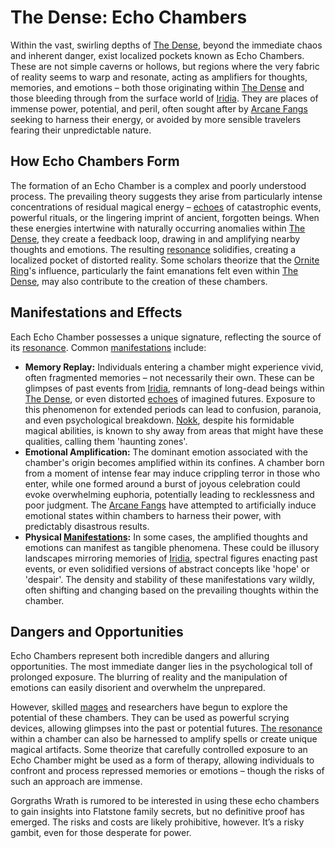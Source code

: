 # The Dense: Echo Chambers

Within the vast, swirling depths of [The Dense](/geography/realm/the-dense.md), beyond the immediate chaos and inherent danger, exist localized pockets known as Echo Chambers. These are not simple caverns or hollows, but regions where the very fabric of reality seems to warp and resonate, acting as amplifiers for thoughts, memories, and emotions – both those originating within [The Dense](/raw/20250501/the-dense/the-dense.md) and those bleeding through from the surface world of [Iridia](/geography/world/iridia.md). They are places of immense power, potential, and peril, often sought after by [Arcane Fangs](/structure/society/factions/arcane-fangs.md) seeking to harness their energy, or avoided by more sensible travelers fearing their unpredictable nature.

## How Echo Chambers Form

The formation of an Echo Chamber is a complex and poorly understood process. The prevailing theory suggests they arise from particularly intense concentrations of residual magical energy – [echoes](/raw/20250501/soul/echoes.md) of catastrophic events, powerful rituals, or the lingering imprint of ancient, forgotten beings. When these energies intertwine with naturally occurring anomalies within [The Dense](/geography/realm/the-dense.md), they create a feedback loop, drawing in and amplifying nearby thoughts and emotions. The resulting [resonance](/raw/20250501/resonance/resonance.md) solidifies, creating a localized pocket of distorted reality. Some scholars theorize that the [Ornite Ring](/geography/scale/ornite-ring.md)'s influence, particularly the faint emanations felt even within [The Dense](/raw/20250501/the-dense/the-dense.md), may also contribute to the creation of these chambers.

## Manifestations and Effects

Each Echo Chamber possesses a unique signature, reflecting the source of its [resonance](/raw/20250501/resonance/resonance.md). Common [manifestations](/structure/chronological/event/manifestation.md) include:

*   **Memory Replay:** Individuals entering a chamber might experience vivid, often fragmented memories – not necessarily their own. These can be glimpses of past events from [Iridia](/geography/world/iridia.md), remnants of long-dead beings within [The Dense](/geography/realm/the-dense.md), or even distorted [echoes](/raw/20250501/soul/echoes.md) of imagined futures. Exposure to this phenomenon for extended periods can lead to confusion, paranoia, and even psychological breakdown. [Nokk](/being/character/nokk.md), despite his formidable magical abilities, is known to shy away from areas that might have these qualities, calling them 'haunting zones'.
*   **Emotional Amplification:** The dominant emotion associated with the chamber's origin becomes amplified within its confines. A chamber born from a moment of intense fear may induce crippling terror in those who enter, while one formed around a burst of joyous celebration could evoke overwhelming euphoria, potentially leading to recklessness and poor judgment. The [Arcane Fangs](/structure/society/factions/arcane-fangs.md) have attempted to artificially induce emotional states within chambers to harness their power, with predictably disastrous results.
*   **Physical [Manifestations](/structure/chronological/event/manifestation.md):** In some cases, the amplified thoughts and emotions can manifest as tangible phenomena. These could be illusory landscapes mirroring memories of [Iridia](/geography/world/iridia.md), spectral figures enacting past events, or even solidified versions of abstract concepts like 'hope' or 'despair'. The density and stability of these manifestations vary wildly, often shifting and changing based on the prevailing thoughts within the chamber.

## Dangers and Opportunities

Echo Chambers represent both incredible dangers and alluring opportunities. The most immediate danger lies in the psychological toll of prolonged exposure. The blurring of reality and the manipulation of emotions can easily disorient and overwhelm the unprepared.

However, skilled [mages](/raw/20250504/mage/mages.md) and researchers have begun to explore the potential of these chambers. They can be used as powerful scrying devices, allowing glimpses into the past or potential futures. [The resonance](/raw/20250501/cataclysm/the-resonance.md) within a chamber can also be harnessed to amplify spells or create unique magical artifacts. Some theorize that carefully controlled exposure to an Echo Chamber might be used as a form of therapy, allowing individuals to confront and process repressed memories or emotions – though the risks of such an approach are immense.

Gorgraths Wrath is rumored to be interested in using these echo chambers to gain insights into Flatstone family secrets, but no definitive proof has emerged. The risks and costs are likely prohibitive, however. It’s a risky gambit, even for those desperate for power.
